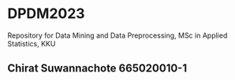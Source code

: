 # DPDM2023
Repository for Data Mining and Data Preprocessing, MSc in Applied Statistics, KKU 

## Chirat Suwannachote 665020010-1
